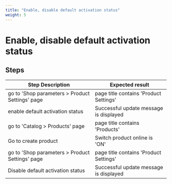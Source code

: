 ```yaml
---
title: "Enable, disable default activation status"
weight: 5
---
```


# Enable, disable default activation status
## Steps
| Step Description | Expected result |
| ----- | ----- |
| go to 'Shop parameters > Product Settings' page | page title contains 'Product Settings' |
| enable default activation status | Successful update message is displayed |
| go to 'Catalog > Products' page | page title contains 'Products' |
| Go to create product | Switch product online is 'ON' |
| go to 'Shop parameters > Product Settings' page | page title contains 'Product Settings' |
| Disable default activation status | Successful update message is displayed |

